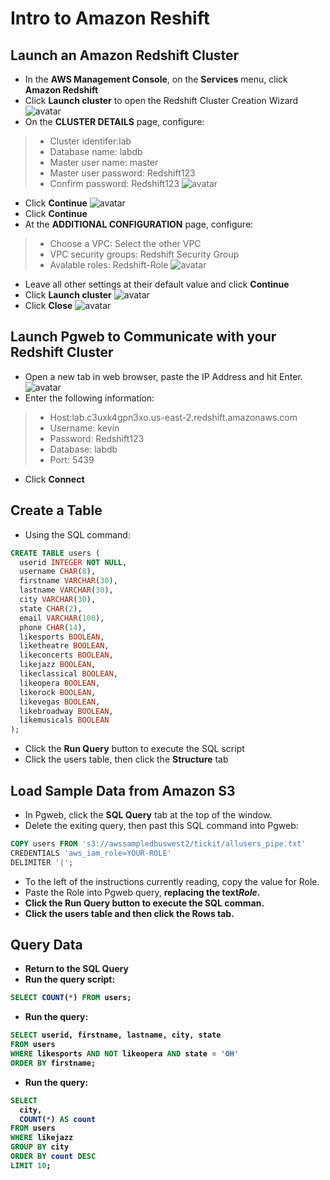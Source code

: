 # Intro to Amazon Reshift

## Launch an Amazon Redshift Cluster
- In the <strong>AWS Management Console</strong>, on the <strong>Services</strong> menu, click <strong>Amazon Redshift</strong>
- Click <strong>Launch cluster</strong> to open the Redshift Cluster Creation Wizard
![avatar](/Image/lab31.png)
- On the <strong>CLUSTER DETAILS</strong> page, configure:
> - Cluster identifer:lab
> - Database name: labdb
> - Master user name: master
> - Master user password: Redshift123
> - Confirm password: Redshift123
> ![avatar](/Image/lab33.png)
- Click <strong>Continue</strong>
![avatar](/Image/lab34.png)
- Click <strong>Continue</strong>
- At the <strong>ADDITIONAL CONFIGURATION</strong> page, configure:
> - Choose a VPC: Select the other VPC
> - VPC security groups: Redshift Security Group
> - Avalable roles: Redshift-Role
> ![avatar](/Image/lab35.png)
- Leave all other settings at their default value and click <strong>Continue</strong>
- Click <strong>Launch cluster</strong>
![avatar](/Image/lab36.png)
- Click <strong>Close</strong>
![avatar](/Image/lab37.png)

## Launch Pgweb to Communicate with your Redshift Cluster

- Open a new tab in web browser, paste the IP Address and hit Enter.
![avatar](/Image/lab38.png)
- Enter the following information:
> - Host:lab.c3uxk4gpn3xo.us-east-2.redshift.amazonaws.com
> - Username: kevin
> - Password: Redshift123
> - Database: labdb
> - Port: 5439
- Click <strong>Connect</strong>

## Create a Table

- Using the SQL command:
```SQL
CREATE TABLE users (
  userid INTEGER NOT NULL,
  username CHAR(8),
  firstname VARCHAR(30),
  lastname VARCHAR(30),
  city VARCHAR(30),
  state CHAR(2),
  email VARCHAR(100),
  phone CHAR(14),
  likesports BOOLEAN,
  liketheatre BOOLEAN,
  likeconcerts BOOLEAN,
  likejazz BOOLEAN,
  likeclassical BOOLEAN,
  likeopera BOOLEAN,
  likerock BOOLEAN,
  likevegas BOOLEAN,
  likebroadway BOOLEAN,
  likemusicals BOOLEAN
);
```
- Click the <strong>Run Query</strong> button to execute the SQL script
- Click the users table, then click the <strong>Structure</strong> tab

## Load Sample Data from Amazon S3

- In Pgweb, click the <strong>SQL Query</strong> tab at the top of the window.
- Delete the exiting query, then past this SQL command into Pgweb:
```SQL
COPY users FROM 's3://awssampledbuswest2/tickit/allusers_pipe.txt'
CREDENTIALS 'aws_iam_role=YOUR-ROLE'
DELIMITER '|';
```
- To the left of the instructions currently reading, copy the value for Role.
- Paste the Role into Pgweb query, <strong>replacing the text*Role*.
- Click the <strong>Run Query</strong> button to execute the SQL comman.
- Click the users table and then click the Rows tab.

## Query Data
- Return to the <strong>SQL Query</strong>
- Run the query script:
```SQL
SELECT COUNT(*) FROM users;
```
- Run the query:
```SQL
SELECT userid, firstname, lastname, city, state
FROM users
WHERE likesports AND NOT likeopera AND state = 'OH'
ORDER BY firstname;
```
- Run the query:
```SQL
SELECT
  city,
  COUNT(*) AS count
FROM users
WHERE likejazz
GROUP BY city
ORDER BY count DESC
LIMIT 10;
```
